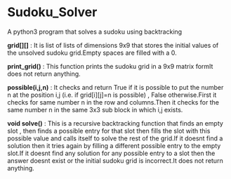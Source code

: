 # Sudoku_Solver
A python3 program that solves a sudoku using backtracking

**grid[][]** : It is list of lists of dimensions 9x9 that stores the initial values of the unsolved sudoku grid.Empty spaces are filled with a 0.<br>
        
**print_grid()** : This function prints the sudoku grid in a 9x9 matrix formIt does not return anything.<br>
        
**possible(i,j,n)** : It checks and return True if it is possible to put the number n at the position i,j (i.e.  if grid[i][j]=n is possible)  ,  False otherwise.First it checks for same number n in the row and columns.Then it checks for the same number n in the same 3x3 sub block in which i,j exists. <br>
       
**void solve()** : This is a recursive backtracking function that finds an empty slot , then finds a possible entry for that slot then fills the slot with this possible value and calls itself to solve the rest of the grid.If it doesnt find a solution then it tries again by filling a different possible entry to the empty slot.If it doesnt find any solution for any possible entry to a slot then the answer doesnt exist or the initial sudoku grid is incorrect.It does not return anything.
